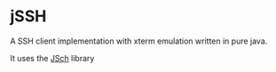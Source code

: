 jSSH
====

A SSH client implementation with xterm emulation written in pure java. 

It uses the [JSch](http://www.jcraft.com/jsch/) library 
